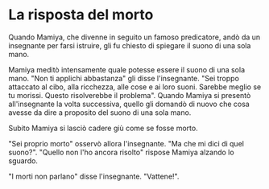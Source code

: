 # La risposta del morto

Quando Mamiya, che divenne in seguito un famoso predicatore, andò da un insegnante per farsi istruire, gli fu chiesto di spiegare il suono di una sola mano.

Mamiya meditò intensamente quale potesse essere il suono di una sola mano. "Non ti applichi abbastanza" gli disse l'insegnante. "Sei troppo attaccato al cibo, alla ricchezza, alle cose e ai loro suoni. Sarebbe meglio se tu morissi. Questo risolverebbe il problema". Quando Mamiya si presentò all'insegnante la volta successiva, quello gli domandò di nuovo che cosa avesse da dire a proposito del suono di una sola mano.

Subito Mamiya si lasciò cadere giù come se fosse morto.

"Sei proprio morto" osservò allora l'insegnante. "Ma che mi dici di quel suono?". "Quello non l'ho ancora risolto" rispose Mamiya alzando lo sguardo.

"I morti non parlano" disse l'insegnante. "Vattene!".